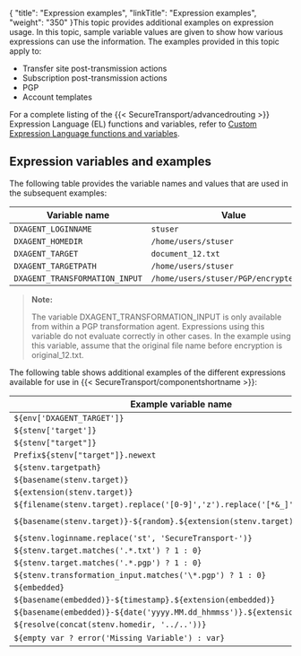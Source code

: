 {
    "title": "Expression examples",
    "linkTitle": "Expression examples",
    "weight": "350"
}This topic provides additional examples on expression usage. In this topic, sample variable values are given to show how various expressions can use the information. The examples provided in this topic apply to:

-   Transfer site post-transmission actions
-   Subscription post-transmission actions
-   PGP
-   Account templates

For a complete listing of the {{< SecureTransport/advancedrouting  >}} Expression Language (EL) functions and variables, refer to <a href="../../c_st_advanced_routing/r_st_custom_el_functions_variables" class="MCXref xref">Custom Expression Language functions and variables</a>.

## Expression variables and examples

The following table provides the variable names and values that are used in the subsequent examples:

<table>
   <thead>
      <tr>
<th class="HeadE-Column1-Header1">Variable name         </th>
<th class="HeadD-Column1-Header1">Value         </th>
      </tr>
   </thead>
   <tbody>
      <tr>
         <td><code>DXAGENT_LOGINNAME</code>         </td>
         <td><code>stuser</code>         </td>
      </tr>
      <tr>
         <td><code>DXAGENT_HOMEDIR</code>         </td>
         <td><code>/home/users/stuser</code>         </td>
      </tr>
      <tr>
         <td><code>DXAGENT_TARGET</code>         </td>
         <td><code>document_12.txt</code>         </td>
      </tr>
      <tr>
         <td><code>DXAGENT_TARGETPATH</code>         </td>
         <td><code>/home/users/stuser</code>         </td>
      </tr>
      <tr>
         <td><code>DXAGENT_TRANSFORMATION_INPUT</code>         </td>
         <td><code>/home/users/stuser/PGP/encrypted.pgp</code>         </td>
      </tr>
   </tbody>
</table>

> **Note:**
>
> The variable DXAGENT\_TRANSFORMATION\_INPUT is only available from within a PGP transformation agent. Expressions using this variable do not evaluate correctly in other cases. In the example using this variable, assume that the original file name before encryption is original\_12.txt.

The following table shows additional examples of the different expressions available for use in {{< SecureTransport/componentshortname  >}}:

<table>
   <thead>
      <tr>
<th class="HeadE-Column1-Header1">Example variable name         </th>
<th class="HeadD-Column1-Header1">Example return value         </th>
      </tr>
   </thead>
   <tbody>
      <tr>
         <td><code>${env['DXAGENT_TARGET']}</code>         </td>
         <td><code>document_12.txt</code>         </td>
      </tr>
      <tr>
         <td><code>${stenv['target']}</code>         </td>
         <td><code>document_12.txt</code>         </td>
      </tr>
      <tr>
         <td><code>${stenv["target"]}</code>         </td>
         <td><code>document_12.txt</code>         </td>
      </tr>
      <tr>
         <td><code>Prefix${stenv["target"]}.newext</code>         </td>
         <td><code>Prefixdocument_12.txt.newext</code>         </td>
      </tr>
      <tr>
         <td><code>${stenv.targetpath}</code>         </td>
         <td><code>/home/users/stuser</code>         </td>
      </tr>
      <tr>
         <td><code>${basename(stenv.target)}</code>         </td>
         <td><code>document_12</code>         </td>
      </tr>
      <tr>
         <td><code>${extension(stenv.target)}</code>         </td>
         <td><code>txt</code>         </td>
      </tr>
      <tr>
         <td><code>${filename(stenv.target).replace('[0-9]','z').replace('[*&amp;_]','-')}</code>         </td>
         <td><code>document-zz.txt</code>         </td>
      </tr>
      <tr>
         <td><code>${basename(stenv.target)}-${random}.${extension(stenv.target)}</code>         </td>
         <td><code>document_12-C7F2119AAECEACCDE16C496C96FEEE39.txt</code>         </td>
      </tr>
      <tr>
         <td><code>${stenv.loginname.replace('st', 'SecureTransport-')}</code>         </td>
         <td><code>SecureTransport-user</code>         </td>
      </tr>
      <tr>
         <td><code>${stenv.target.matches('.*.txt') ? 1 : 0}</code>         </td>
         <td><code>1</code>         </td>
      </tr>
      <tr>
         <td><code>${stenv.target.matches('.*.pgp') ? 1 : 0}</code>         </td>
         <td><code>0</code>         </td>
      </tr>
      <tr>
         <td><code>${stenv.transformation_input.matches('\*.pgp') ? 1 : 0}</code><br />
         </td>
         <td><code>1</code>         </td>
      </tr>
      <tr>
         <td><code>${embedded}</code>         </td>
         <td><code>original_12.txt</code>         </td>
      </tr>
      <tr>
         <td><code>${basename(embedded)}-${timestamp}.${extension(embedded)}</code>         </td>
         <td><code>original_12-1345652729052.txt</code>         </td>
      </tr>
      <tr>
         <td><code>${basename(embedded)}-${date('yyyy.MM.dd_hhmmss')}.${extension(embedded)}</code>         </td>
         <td><code>original_12-2012.08.22_162529.txt</code>         </td>
      </tr>
      <tr>
         <td><code>${resolve(concat(stenv.homedir, '../..'))}</code>         </td>
         <td><code>/home</code>         </td>
      </tr>
      <tr>
         <td><code>${empty var ? error('Missing Variable') : var}</code>         </td>
         <td>Either the value of <code>$var</code> or an exception         </td>
      </tr>
   </tbody>
</table>
